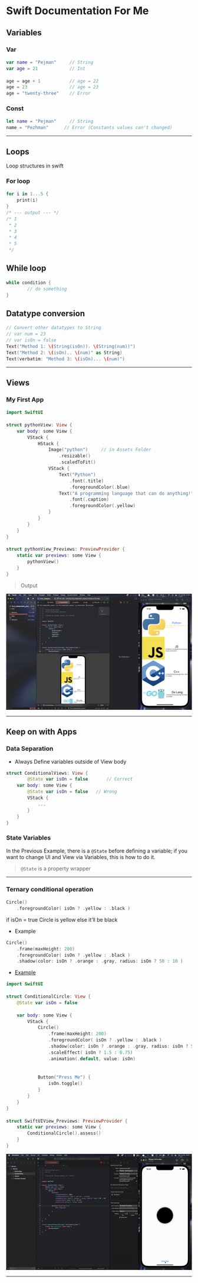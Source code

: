 # Swift Documentation For Me

## Variables

### Var

```swift
var name = "Pejman"     // String
var age = 21            // Int

age = age + 1           // age = 22
age = 23                // age = 23 
age = "twenty-three"    // Error
```

### Const

```swift
let name = "Pejman"     // String
name = "Pezhman"      // Error (Constants values can't changed)
```
---
## Loops

Loop structures in swift

### For loop

```swift
for i in 1...5 {
	print(i)
}
/* --- output --- */
/* 1
 * 2
 * 3
 * 4
 * 5
 */
```

## While loop

```swift
while condition {
		// do something
}
```

## Datatype conversion

```swift
// Convert other datatypes to String
// var num = 23
// var isOn = false
Text("Method 1: \(String(isOn)). \(String(num))")    
Text("Method 2: \(isOn).. \(num)" as String)
Text(verbatim: "Method 3: \(isOn)... \(num)")
```
---
## Views

### My First App

```swift
import SwiftUI

struct pythonView: View {
    var body: some View {
        VStack {
            HStack {
                Image("python")     // in Assets Folder
                    .resizable()
                    .scaledToFit()
                VStack {
                    Text("Python")
                        .font(.title)
                        .foregroundColor(.blue)
                    Text("A programming language that can do anything!")
                        .font(.caption)
                        .foregroundColor(.yellow)
                }
            }
        }
    }
}

struct pythonView_Previews: PreviewProvider {
    static var previews: some View {
        pythonView()
    }
}
```

> Output

![view.png](./images/view.png)

---

## Keep on with Apps

### Data Separation

- Always Define variables outside of View body

```swift
struct ConditionalViews: View {
		@State var isOn = false       // Correct
    var body: some View {
		@State var isOn = false   // Wrong
        VStack {
			...
		}
	}
}
```

### State Variables

In the Previous Example, there is a `@State` before defining a variable; if you want to change UI and View via Variables, this is how to do it.

> `@State` is a property wrapper
> 

---

### Ternary conditional operation

```swift
Circle()
	.foregroundColor( isOn ? .yellow : .black )
```

if isOn = true Circle is yellow else it’ll be black

- Example

```swift
Circle()
	.frame(maxHeight: 200)
    .foregroundColor( isOn ? .yellow : .black )
    .shadow(color: isOn ? .orange : .gray, radius: isOn ? 50 : 10 )   
```

- [Example](./Button/)

```swift
import SwiftUI

struct ConditionalCircle: View {
    @State var isOn = false
    
    var body: some View {
        VStack {
            Circle()
                .frame(maxHeight: 200)
                .foregroundColor( isOn ? .yellow : .black )
                .shadow(color: isOn ? .orange : .gray, radius: isOn ? 50 : 10 )
                .scaleEffect( isOn ? 1.5 : 0.75)
                .animation(.default, value: isOn)
            

            Button("Press Me") {
                isOn.toggle()
            }
        }
    }
}

struct SwiftUIView_Previews: PreviewProvider {
    static var previews: some View {
        ConditionalCircle().assess()
    }
}
```

![Button.gif](./images/Button.gif)

---